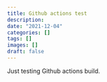 ```yaml
---
title: Github actions test
description: 
date: "2021-12-04"
categories: []
tags: []
images: []
draft: false
---
```


Just testing Github actions build.